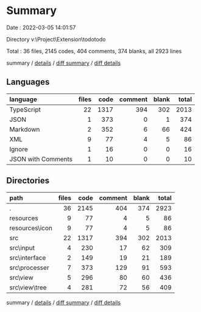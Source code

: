 # Summary

Date : 2022-03-05 14:01:57

Directory v:\Project\Extension\todotodo

Total : 36 files,  2145 codes, 404 comments, 374 blanks, all 2923 lines

summary / [details](details.md) / [diff summary](diff.md) / [diff details](diff-details.md)

## Languages
| language | files | code | comment | blank | total |
| :--- | ---: | ---: | ---: | ---: | ---: |
| TypeScript | 22 | 1317 | 394 | 302 | 2013 |
| JSON | 1 | 373 | 0 | 1 | 374 |
| Markdown | 2 | 352 | 6 | 66 | 424 |
| XML | 9 | 77 | 4 | 5 | 86 |
| Ignore | 1 | 16 | 0 | 0 | 16 |
| JSON with Comments | 1 | 10 | 0 | 0 | 10 |

## Directories
| path | files | code | comment | blank | total |
| :--- | ---: | ---: | ---: | ---: | ---: |
| . | 36 | 2145 | 404 | 374 | 2923 |
| resources | 9 | 77 | 4 | 5 | 86 |
| resources\icon | 9 | 77 | 4 | 5 | 86 |
| src | 22 | 1317 | 394 | 302 | 2013 |
| src\input | 4 | 230 | 17 | 62 | 309 |
| src\interface | 2 | 149 | 19 | 21 | 189 |
| src\processer | 7 | 373 | 129 | 91 | 593 |
| src\view | 5 | 296 | 80 | 60 | 436 |
| src\view\tree | 4 | 281 | 72 | 56 | 409 |

summary / [details](details.md) / [diff summary](diff.md) / [diff details](diff-details.md)